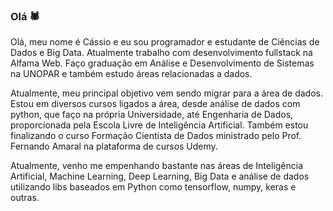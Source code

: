 ### Olá 🕷️

Olá, meu nome é Cássio e eu sou programador e estudante de Ciências de Dados e Big Data. Atualmente trabalho com desenvolvimento fullstack na Alfama Web. Faço graduação em Análise e Desenvolvimento de Sistemas na UNOPAR e também estudo áreas relacionadas a dados.

Atualmente, meu principal objetivo vem sendo migrar para a área de dados. Estou em diversos cursos ligados a área, desde análise de dados com python, que faço na própria Universidade, até Engenharia de Dados, proporcionada pela Escola Livre de Inteligência Artificial. Também estou finalizando o curso Formação Cientista de Dados ministrado pelo Prof. Fernando Amaral na plataforma de cursos Udemy.

Atualmente, venho me empenhando bastante nas áreas de Inteligência Artificial, Machine Learning, Deep Learning, Big Data e análise de dados utilizando libs baseados em Python como tensorflow, numpy, keras e outras.
